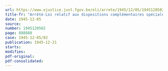 ```yaml
---
url: https://www.ejustice.just.fgov.be/eli/arrete/1945/12/05/1945120502/justel
title-fr: "Arrêté-Loi relatif aux dispositions complémentaires spéciales concernant le transport des voyageurs et des bagages par chemin de fer en trafic international"
date: 1945-12-05
source:
number: 1945120502
page: 888888
case: 1945-12-05/02
publication: 1945-12-21
starts:
modifies:
pdf-original:
pdf-consolidated:
---
```


